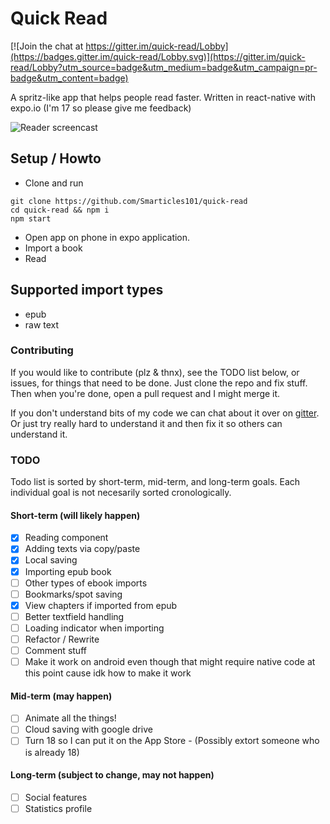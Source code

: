 # Quick Read

[![Join the chat at https://gitter.im/quick-read/Lobby](https://badges.gitter.im/quick-read/Lobby.svg)](https://gitter.im/quick-read/Lobby?utm_source=badge&utm_medium=badge&utm_campaign=pr-badge&utm_content=badge)

A spritz-like app that helps people read faster. Written in react-native with expo.io
(I'm 17 so please give me feedback)

![Reader screencast](https://github.com/Smarticles101/quick-read/blob/master/reader.GIF?raw=true)

## Setup / Howto

* Clone and run
```
git clone https://github.com/Smarticles101/quick-read
cd quick-read && npm i
npm start
```
* Open app on phone in expo application.
* Import a book
* Read

## Supported import types
* epub
* raw text

### Contributing
If you would like to contribute (plz & thnx), see the TODO list below, or issues, for things that need to be done.
Just clone the repo and fix stuff. Then when you're done, open a pull request and I might merge it.

If you don't understand bits of my code we can chat about it over on [gitter](https://gitter.im/quick-read). 
Or just try really hard to understand it and then fix it so others can understand it.

### TODO
Todo list is sorted by short-term, mid-term, and long-term
goals. Each individual goal is not necesarily sorted cronologically.

#### Short-term (will likely happen)
- [X] Reading component
- [X] Adding texts via copy/paste
- [X] Local saving
- [X] Importing epub book
- [ ] Other types of ebook imports
- [ ] Bookmarks/spot saving
- [X] View chapters if imported from epub
- [ ] Better textfield handling
- [ ] Loading indicator when importing
- [ ] Refactor / Rewrite
- [ ] Comment stuff
- [ ] Make it work on android even though that might require native code at this point cause idk how to make it work

#### Mid-term (may happen)
- [ ] Animate all the things!
- [ ] Cloud saving with google drive
- [ ] Turn 18 so I can put it on the App Store - (Possibly extort someone who is already 18)

#### Long-term (subject to change, may not happen)
- [ ] Social features
- [ ] Statistics profile
